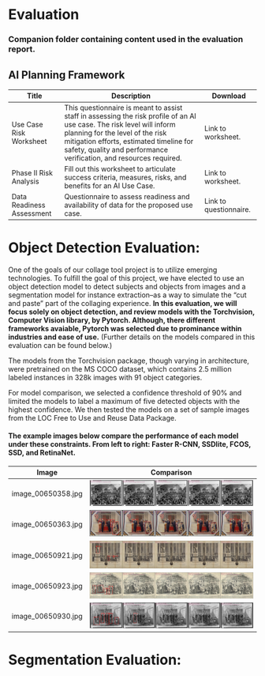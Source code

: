 # Evaluation 

### Companion folder containing content used in the evaluation report.

## AI Planning Framework

| Title                     | Description                                                                                                                                               | Download                   |
|---------------------------|-----------------------------------------------------------------------------------------------------------------------------------------------------------|----------------------------|
| Use Case Risk Worksheet   | This questionnaire is meant to assist staff in assessing the risk profile of an AI use case. The risk level will inform planning for the level of the risk mitigation efforts, estimated timeline for safety, quality and performance verification, and resources required. | Link to worksheet.         |
| Phase II Risk Analysis    | Fill out this worksheet to articulate success criteria, measures, risks, and benefits for an AI Use Case.                                                   | Link to worksheet.         |
| Data Readiness Assessment | Questionnaire to assess readiness and availability of data for the proposed use case.                                                                      | Link to questionnaire.     |


# Object Detection Evaluation: 

One of the goals of our collage tool project is to utilize emerging technologies. To fulfill the goal of this project, we have elected to use an object detection model to detect subjects and objects from images and a segmentation model for instance extraction–as a way to simulate the “cut and paste” part of the collaging experience. **In this evaluation, we will focus solely on object detection, and review models with the Torchvision, Computer Vision library, by Pytorch. Although, there different frameworks avaiable, Pytorch was selected due to prominance within industries and ease of use.** (Further details on the models compared in this evaluation can be found below.)

The models from the Torchvision package, though varying in architecture, were pretrained on the MS COCO dataset, which contains 2.5 million labeled instances in 328k images with 91 object categories. 

For model comparison, we selected a confidence threshold of 90% and limited the models to label a maximum of five detected objects with the highest confidence. We then tested the models on a set of sample images from the LOC Free to Use and Reuse Data Package.

#### The example images below compare the performance of each model under these constraints. **From left to right: Faster R-CNN, SSDlite, FCOS, SSD, and RetinaNet.**

| Image | Comparison |
|----------|----------|
|    image_00650358.jpg    |    ![](../early_work/evaluation/model_comparisons/comparision_image_00650358.jpg)   |
|    image_00650363.jpg    |   ![](../early_work/evaluation/model_comparisons/comparision_image_00650363.jpg)    |
|    image_00650921.jpg    |    ![](../early_work/evaluation/model_comparisons/comparision_image_00650921.jpg)    |
|    image_00650923.jpg    |    ![](../early_work/evaluation/model_comparisons/comparision_image_00650923.jpg)    |
|    image_00650930.jpg    |    ![](../early_work/evaluation/model_comparisons/comparision_image_00650930.jpg)    |





# Segmentation Evaluation: 




